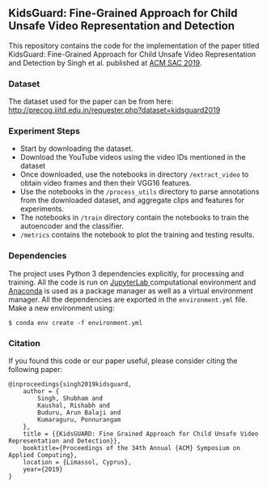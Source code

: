 ## KidsGuard: Fine-Grained Approach for Child Unsafe Video Representation and Detection

This repository contains the code for the implementation of the paper titled KidsGuard: Fine-Grained Approach for Child Unsafe Video Representation and Detection by Singh et al. published at [ACM SAC 2019](https://www.sigapp.org/sac/sac2019/).

### Dataset
The  dataset used for the paper can be from here: http://precog.iiitd.edu.in/requester.php?dataset=kidsguard2019

### Experiment Steps
+ Start by downloading the dataset.
+ Download the YouTube videos using the video IDs mentioned in the dataset
+ Once downloaded, use the notebooks in directory `/extract_video` to obtain video frames and then their VGG16 features.
+ Use the notebooks in the `/process_utils` directory to parse annotations from the downloaded dataset, and aggregate clips and features for experiments.
+ The notebooks in `/train` directory contain the notebooks to train the autoencoder and the classifier.
+ `/metrics` contains the notebook to plot the training and testing results.

### Dependencies
The project uses Python 3 dependencies explicitly, for processing and training. All the code is run on [JupyterLab ](https://github.com/jupyterlab/jupyterlab) computational environment and [Anaconda](https://anaconda.org/)  is used as a package manager as well as a virtual environment manager. 
All the dependencies are exported in the `environment.yml` file. Make a new environment using:
```
$ conda env create -f environment.yml
```

### Citation
If you found this code or our paper useful, please consider citing the following paper:
```
@inproceedings{singh2019kidsguard,
    author = {
        Singh, Shubham and 
        Kaushal, Rishabh and 
        Buduru, Arun Balaji and 
        Kumaraguru, Ponnurangam
    },
    title = {{KidsGUARD: Fine Grained Approach for Child Unsafe Video Representation and Detection}},
    booktitle={Proceedings of the 34th Annual {ACM} Symposium on Applied Computing},
    location = {Limassol, Cyprus},
    year={2019}
}
```
